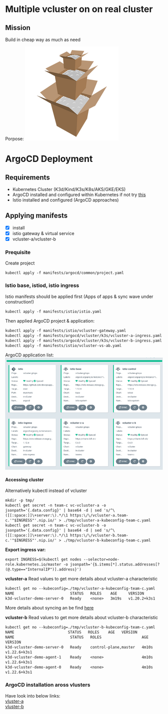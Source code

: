# Multiple vcluster on on real cluster

## Mission
Build in cheap way as much as need

Porpose:
![Vcluster in real cluster](./doc/../images/box-in-box2.png)

# ArgoCD Deployment

## Requirements

* Kubernetes Cluster (K3d/Kind/K3s/K8s/AKS/GKE/EKS)
* ArgoCD installed and configured within Kubernetes if not try [this](./ARGOCD-INSTALL.md)
* Istio installed and configured (ArgoCD approaches)

## Applying manifests
- [X] install 
- [X] istio gateway & virtual service
- [X] vcluster-a/vcluster-b

### Prequisite
Create project
```
kubectl apply -f manifests/argocd/common/project.yaml
```

### Istio base, istiod, istio ingress
Istio manifests should be applied first (Apps of apps & sync wave under construction!)

```
kubectl apply -f manifests/istio/istio.yaml
```
Then applied ArgoCD project & application:

```
kubectl apply -f manifests/istio/vcluster-gateway.yaml
kubectl apply -f manifests/argocd/vcluster/k3s/vcluster-a-ingress.yaml
kubectl apply -f manifests/argocd/vcluster/k3s/vcluster-b-ingress.yaml
kubectl apply -f manifests/istio/vcluster-vs-ab.yaml
```
ArgoCD application list:
![TEAM-C](./images/ArgoCD-team-c-multiple.png)

#### Accessing cluster 
Alternatively kubectl instead of vcluster

```
mkdir -p tmp/
kubectl get secret -n team-c vc-vcluster-a -o jsonpath='{.data.config}' | base64 -d | sed 's/^\([[:space:]]\+server:\).*/\1 https:\/\/vcluster-a.team-c.'"$INGRESS"'.nip.io/' > ./tmp/vcluster-a-kubeconfig-team-c.yaml
kubectl get secret -n team-c vc-vcluster-b -o jsonpath='{.data.config}' | base64 -d | sed 's/^\([[:space:]]\+server:\).*/\1 https:\/\/vcluster-b.team-c.'"$INGRESS"'.nip.io/' > ./tmp/vcluster-b-kubeconfig-team-c.yaml
```

**Export ingress var:**
```
export INGRESS=$(kubectl get nodes --selector=node-role.kubernetes.io/master -o jsonpath='{$.items[*].status.addresses[?(@.type=="InternalIP")].address}')
```

**vcluster-a**
Read values to get more details about vcluster-a characteristic
```
kubectl get no --kubeconfig=./tmp/vcluster-a-kubeconfig-team-c.yaml
NAME                         STATUS   ROLES    AGE     VERSION
k3d-vcluster-demo-server-0   Ready    <none>   3m19s   v1.20.2+k3s1
```

More details about syncing an be find [here](https://www.vcluster.com/docs/architecture/nodes)

**vcluster-b**
Read values to get more details about vcluster-b characteristic
```
kubectl get no --kubeconfig=./tmp/vcluster-b-kubeconfig-team-c.yaml
NAME                        STATUS   ROLES    AGE   VERSION
NAME                         STATUS   ROLES                  AGE     VERSION
k3d-vcluster-demo-server-0   Ready    control-plane,master   4m10s   v1.22.6+k3s1
k3d-vcluster-demo-agent-1    Ready    <none>                 4m10s   v1.22.6+k3s1
k3d-vcluster-demo-agent-0    Ready    <none>                 4m10s   v1.22.6+k3s1
```

### ArgoCD installation aross vlusters
Have look into below links:<br/>
[vluster-a](./ARGOCD-INSTALL.md####vcluster-a)<br/>
[vluster-b](./ARGOCD-INSTALL.md####vcluster-b)